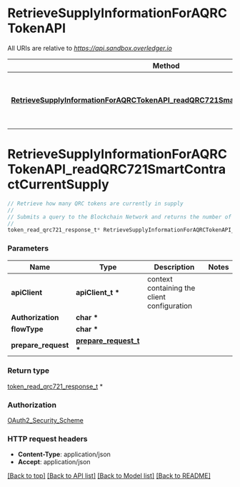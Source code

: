 # RetrieveSupplyInformationForAQRCTokenAPI

All URIs are relative to *https://api.sandbox.overledger.io*

Method | HTTP request | Description
------------- | ------------- | -------------
[**RetrieveSupplyInformationForAQRCTokenAPI_readQRC721SmartContractCurrentSupply**](RetrieveSupplyInformationForAQRCTokenAPI.md#RetrieveSupplyInformationForAQRCTokenAPI_readQRC721SmartContractCurrentSupply) | **POST** /v2/tokenise/tokens/{flowType}/current-supply | Retrieve how many QRC tokens are currently in supply


# **RetrieveSupplyInformationForAQRCTokenAPI_readQRC721SmartContractCurrentSupply**
```c
// Retrieve how many QRC tokens are currently in supply
//
// Submits a query to the Blockchain Network and returns the number of QRC tokens that are currently in circulation after tokens have been minted and burned.
//
token_read_qrc721_response_t* RetrieveSupplyInformationForAQRCTokenAPI_readQRC721SmartContractCurrentSupply(apiClient_t *apiClient, char * Authorization, char * flowType, prepare_request_t * prepare_request);
```

### Parameters
Name | Type | Description  | Notes
------------- | ------------- | ------------- | -------------
**apiClient** | **apiClient_t \*** | context containing the client configuration |
**Authorization** | **char \*** |  | 
**flowType** | **char \*** |  | 
**prepare_request** | **[prepare_request_t](prepare_request.md) \*** |  | 

### Return type

[token_read_qrc721_response_t](token_read_qrc721_response.md) *


### Authorization

[OAuth2_Security_Scheme](../README.md#OAuth2_Security_Scheme)

### HTTP request headers

 - **Content-Type**: application/json
 - **Accept**: application/json

[[Back to top]](#) [[Back to API list]](../README.md#documentation-for-api-endpoints) [[Back to Model list]](../README.md#documentation-for-models) [[Back to README]](../README.md)

